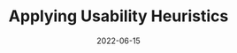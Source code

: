 ---
title: "Applying Usability Heuristics"
date: 2022-06-15
location: Carnegie Mellon University
description: Spoke with the Product Design Innovation group of the Integrated Innovation Institute about the role of usability heuristics, how they can be used to measure design work and create a strong foundation for the user's experience.
link:
---